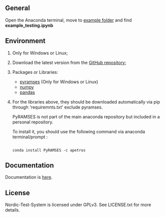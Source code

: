 ## General
Open the Anaconda terminal, move to [example folder](https://github.com/realgjl/Nordic-Test-System/tree/master/examples) and find **example_testing.ipynb**


## Environment
1. Only for Windows or Linux;
2. Download the latest version from the [GitHub repository](https://github.com/realgjl/Nordic-Test-System);
3. Packages or Libraries:
	- [pyramses](https://anaconda.org/apetros/pyramses) (Only for Windows or Linux)
	- [numpy](http://www.numpy.org/)
	- [pandas](https://pandas.pydata.org)
4. For the libraries above, they should be downloaded automatically via pip through 'requiremnts.txt' exclude pyramses.
	
	PyRAMSES is not part of the main anaconda repository but included in a personal repository.

	To install it, you should use the following command via anaconda terminal/prompt :
	```shell

	conda install PyRAMSES -c apetros
	```
	
## Documentation
Documentation is [here](https://ramses.paristidou.info/interfaces/python/getting_started.html).


## License

Nordic-Test-System is licensed under GPLv3. See LICENSE.txt for more details.



